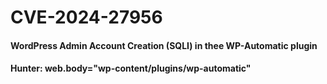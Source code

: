 # CVE-2024-27956
#### WordPress Admin Account Creation (SQLI) in thee WP-Automatic plugin
#### Hunter: web.body="wp-content/plugins/wp-automatic"
